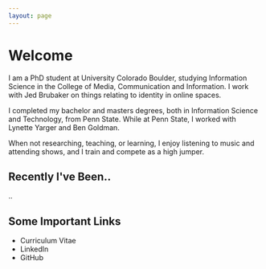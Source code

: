 ```yaml
---
layout: page
---
```


# Welcome

I am a PhD student at University Colorado Boulder, studying Information Science in the College of Media, Communication and Information. I work with Jed Brubaker on things relating to identity in online spaces.

I completed my bachelor and masters degrees, both in Information Science and Technology, from Penn State. While at Penn State, I worked with Lynette Yarger and Ben Goldman.

When not researching, teaching, or learning, I enjoy listening to music and attending shows, and I train and compete as a high jumper.

## Recently I've Been..

..

## Some Important Links

- Curriculum Vitae
- LinkedIn
- GitHub
